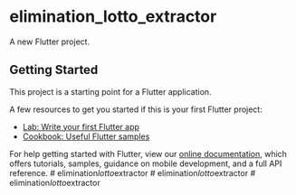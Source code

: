 # elimination_lotto_extractor

A new Flutter project.

## Getting Started

This project is a starting point for a Flutter application.

A few resources to get you started if this is your first Flutter project:

- [Lab: Write your first Flutter app](https://flutter.dev/docs/get-started/codelab)
- [Cookbook: Useful Flutter samples](https://flutter.dev/docs/cookbook)

For help getting started with Flutter, view our
[online documentation](https://flutter.dev/docs), which offers tutorials,
samples, guidance on mobile development, and a full API reference.
#   e l i m i n a t i o n _ l o t t o _ e x t r a c t o r  
 #   e l i m i n a t i o n _ l o t t o _ e x t r a c t o r  
 #   e l i m i n a t i o n _ l o t t o _ e x t r a c t o r  
 
